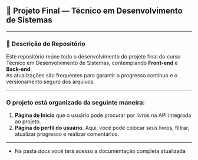 ## 📘 Projeto Final — Técnico em Desenvolvimento de Sistemas

---

### 📂 Descrição do Repositório

Este repositório reúne todo o desenvolvimento do projeto final do curso Técnico em Desenvolvimento de Sistemas, contemplando **Front-end** e **Back-end**.  
As atualizações são frequentes para garantir o progresso contínuo e o versionamento seguro dos arquivos.

---
### O projeto está organizado da seguinte maneira: 

1. **Página de Início** que o usuário pode procurar por livros na API integrada ao projeto.
2. **Página do perfil do usuário.** Aqui, você pode colocar seus livros, filtrar, atualizar progresso e realizar comentários.

---

- Na pasta *docs* você terá acesso a documentação completa atualizada